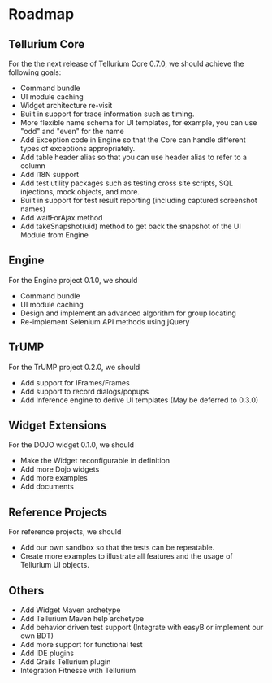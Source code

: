 # Roadmap #

## Tellurium Core ##

For the the next release of Tellurium Core 0.7.0, we should achieve the following goals:

  * Command bundle
  * UI module caching
  * Widget architecture re-visit
  * Built in support for trace information such as timing.
  * More flexible name schema for UI templates, for example, you can use "odd" and "even" for the name
  * Add Exception code in Engine so that the Core can handle different types of exceptions appropriately.
  * Add table header alias so that you can use header alias to refer to a column
  * Add I18N support
  * Add test utility packages such as testing cross site scripts, SQL injections, mock objects, and more.
  * Built in support for test result reporting (including captured screenshot names)
  * Add waitForAjax method
  * Add takeSnapshot(uid) method to get back the snapshot of the UI Module from Engine

## Engine ##

For the Engine project 0.1.0, we should
  * Command bundle
  * UI module caching
  * Design and implement an advanced algorithm for group locating
  * Re-implement Selenium API methods using jQuery

## TrUMP ##

For the TrUMP project 0.2.0, we should
  * Add support for IFrames/Frames
  * Add support to record dialogs/popups
  * Add Inference engine to derive UI templates (May be deferred to 0.3.0)

## Widget Extensions ##

For the DOJO widget 0.1.0, we should
  * Make the Widget reconfigurable in definition
  * Add more Dojo widgets
  * Add more examples
  * Add documents

## Reference Projects ##

For reference projects, we should
  * Add our own sandbox so that the tests can be repeatable.
  * Create more examples to illustrate all features and the usage of Tellurium UI objects.

## Others ##

  * Add Widget Maven archetype
  * Add Tellurium Maven help archetype
  * Add behavior driven test support (Integrate with easyB or implement our own BDT)
  * Add more support for functional test
  * Add IDE plugins
  * Add Grails Tellurium plugin
  * Integration Fitnesse with Tellurium